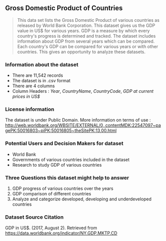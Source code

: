 ## Gross Domestic Product of Countries

> This data set lists the Gross Domestic Product of various countries as released by World Bank Corporation. This dataset gives us the GDP value in US$ for various years. GDP is a measure by which every country's progress is determined and tracked. The dataset includes information about GDP from several years which can be compared. Each country's GDP can be compared for various years or with other countries. This gives an opportunity to analyze these datasets.

### Information about the dataset

* There are 11,542 records
* The dataset is in .csv format
* There are 4 columns
* Column Headers : _Year_, _CountryName_, _CountryCode_, _GDP at current prices in US$_

### License information
The dataset is under Public Domain. More information on terms of use : http://web.worldbank.org/WBSITE/EXTERNAL/0,,contentMDK:22547097~pagePK:50016803~piPK:50016805~theSitePK:13,00.html

### Potential Users and Decision Makers for dataset
* World Bank
* Governments of various countries included in the dataset
* Research to study GDP of various countries

### Three Questions this dataset might help to answer
1. GDP progress of various countries over the years
2. GDP comparison of different countries
3. Analyze and categorize developed, developing and underdeveloped countries

### Dataset Source Citation
GDP in US$. (2017, August 2). Retrieved from https://data.worldbank.org/indicator/NY.GDP.MKTP.CD
